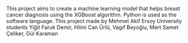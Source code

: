 This project aims to create a machine learning model that helps breast cancer diagnosis using the XGBoost algorithm. Python is used as the software language.
This project made by Mehmet Akif Ersoy University students
Yiğit Faruk Demir,
Hilmi Can Ürlü, 
Vagıf Beyoğlu,
Mert Samet Çeliker,
Gül Karaman
